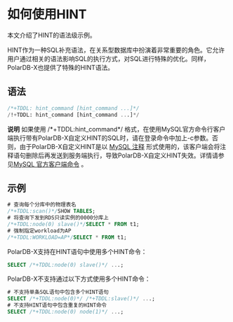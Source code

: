 如何使用HINT 
=============================

本文介绍了HINT的语法级示例。

HINT作为一种SQL补充语法，在关系型数据库中扮演着非常重要的角色。它允许用户通过相关的语法影响SQL的执行方式，对SQL进行特殊的优化。同样，PolarDB-X也提供了特殊的HINT语法。

语法 
-----------------------

```sql
/*+TDDL: hint_command [hint_command ...]*/
/!+TDDL: hint_command [hint_command ...]*/
```


**说明** 如果使用 /\*+TDDL:hint_command\*/ 格式，在使用MySQL官方命令行客户端执行带有PolarDB-X自定义HINT的SQL时，请在登录命令中加上-c参数。否则，由于PolarDB-X自定义HINT是以 [MySQL 注释](https://dev.mysql.com/doc/refman/5.6/en/comments.html) 形式使用的，该客户端会将注释语句删除后再发送到服务端执行，导致PolarDB-X自定义HINT失效。详情请参见[MySQL 官方客户端命令](https://dev.mysql.com/doc/refman/5.6/en/mysql-command-options.html#option_mysql_comments) 。

示例 
-----------------------

```sql
# 查询每个分库中的物理表名
/*+TDDL:scan()*/SHOW TABLES;
# 将查询下发到RDS只读实例的0000分库上    
/*+TDDL:node(0) slave()*/SELECT * FROM t1;
# 强制指定workload为AP
/*+TDDL:WORKLOAD=AP*/SELECT * FROM t1;
```



PolarDB-X支持在HINT语句中使用多个HINT命令：

```sql
SELECT /*+TDDL:node(0) slave()*/ ...;
```



PolarDB-X不支持通过以下方式使用多个HINT命令：

```sql
# 不支持单条SQL语句中包含多个HINT语句
SELECT /*+TDDL:node(0)*/ /*+TDDL:slave()*/ ...;
# 不支持HINT语句中包含重复的HINT命令 
SELECT /*+TDDL:node(0) node(1)*/ ...;
```



